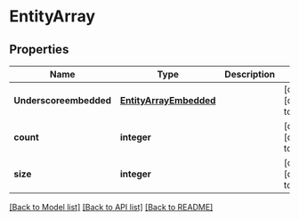# EntityArray

## Properties
Name | Type | Description | Notes
------------ | ------------- | ------------- | -------------
**Underscoreembedded** | [**EntityArrayEmbedded**](EntityArrayEmbedded.md) |  | [optional] [default to null]
**count** | **integer** |  | [optional] [default to null]
**size** | **integer** |  | [optional] [default to null]

[[Back to Model list]](../README.md#documentation-for-models) [[Back to API list]](../README.md#documentation-for-api-endpoints) [[Back to README]](../README.md)


